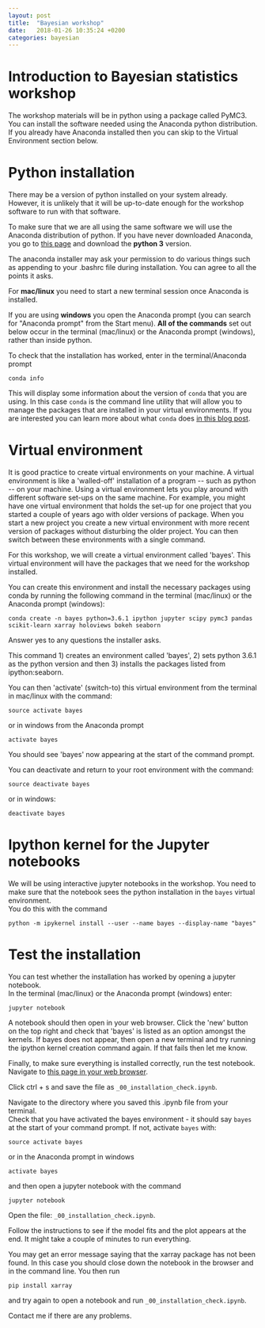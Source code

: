 ```yaml
---
layout: post
title:  "Bayesian workshop"
date:   2018-01-26 10:35:24 +0200
categories: bayesian
---
```

<script type="text/javascript" async
  src="https://cdn.mathjax.org/mathjax/latest/MathJax.js?config=TeX-MML-AM_CHTML">
</script>

# Introduction to Bayesian statistics workshop
The workshop materials will be in python using a package called PyMC3.
You can install the software needed using the Anaconda python distribution.
If you already have Anaconda installed then you can skip to the Virtual Environment
section below.

# Python installation
There may be a version of python installed on your system already.  However,
it is unlikely that it will be up-to-date enough for the
workshop software to run with that software.  

To make sure that we are all using the same software we will use
the Anaconda distribution of python.  If you have never downloaded Anaconda,
you go to [this page](https://www.anaconda.com/download/
) and download the **python 3** version.

The anaconda installer may ask your permission to do various things such as
appending to your .bashrc file during installation. You can agree to all the points it asks.

For **mac/linux** you need to start a new terminal
session once Anaconda is installed.

If you are using **windows** you open the Anaconda prompt (you can search for
"Anaconda prompt" from the Start menu).  **All of the commands** set out
below occur in the terminal (mac/linux) or the Anaconda prompt (windows),
rather than inside python.

To check that the installation has worked, enter in the terminal/Anaconda prompt
```
conda info
```
This will display some information about the version of ```conda``` that you
are using.  In this case ```conda``` is the command line utility that
will allow you to manage the packages that are installed in your
virtual environments.  If you are interested you
can learn more about what ```conda``` does [in this blog post](http://jakevdp.github.io/blog/2016/08/25/conda-myths-and-misconceptions/).


# Virtual environment
It is good practice to create virtual environments on your
machine.  A virtual environment is like a 'walled-off' installation of a
program -- such as python -- on your machine.  Using a virtual environment lets you play around
with different software set-ups on the same machine.  For example, you might
have one virtual environment that holds the set-up for one project
that you started a couple of years ago with older versions of package.
When you start a new project you create a new virtual environment with
more recent version of packages without disturbing the older project.
You can then switch between these environments with a single command.

For this workshop, we will create a virtual environment called 'bayes'. This
virtual environment will have the packages that we need for the workshop installed.

You can create this environment and install the necessary packages using  
conda by running the following command
in the terminal (mac/linux) or the Anaconda prompt (windows):
```
conda create -n bayes python=3.6.1 ipython jupyter scipy pymc3 pandas scikit-learn xarray holoviews bokeh seaborn
```
Answer yes to any questions the installer asks.


This command 1) creates an environment called 'bayes', 2) sets python 3.6.1 as the
python version and then 3) installs the packages listed from ipython:seaborn.  

You can then 'activate' (switch-to) this virtual environment from
the terminal in mac/linux with the command:
```
source activate bayes
```
or in windows from the Anaconda prompt

```
activate bayes
```

You should see 'bayes' now appearing at the start of the command prompt.  

You can deactivate and return to your root environment with the command:
```
source deactivate bayes
```
or in windows:
```
deactivate bayes
```

# Ipython kernel for the Jupyter notebooks
We will be using interactive jupyter notebooks in the workshop.  You need to
make sure that the notebook sees the python installation
in the ```bayes``` virtual environment.  
You do this with the command
```
python -m ipykernel install --user --name bayes --display-name "bayes"
```

# Test the installation
You can test whether the installation has worked by opening a jupyter notebook.  
In the terminal (mac/linux) or the Anaconda prompt (windows) enter:
```
jupyter notebook
```

A notebook should then open in your web browser.  Click the 'new' button
on the top right and check that 'bayes' is listed as an option amongst the
kernels.  If bayes does not appear, then open a new terminal and try running the
ipython kernel creation command again.  If that fails then let me know.

Finally, to make sure everything is installed correctly, run the test notebook.
Navigate to [this page in your web browser](https://raw.githubusercontent.com/braaannigan/explore_data/master/_00_installation_check.ipynb).

Click ctrl + s and save the file as ```_00_installation_check.ipynb```.

Navigate to the directory where you saved this .ipynb file from your terminal.  
Check that you have activated the bayes environment - it should say ```bayes```
at the start of your command prompt. If not, activate ```bayes``` with:
```
source activate bayes
```
or in the Anaconda prompt in windows

```
activate bayes
```
and then open a jupyter notebook with the command
```
jupyter notebook
```

Open the file: ```_00_installation_check.ipynb```.

Follow the instructions to see if the model fits and the plot appears at the end.
It might take a couple of minutes to run everything.

You may get an error message saying that the xarray package has not been found.
In this case you should close down the notebook in the browser and in
the command line.  You then run
```
pip install xarray
```
and try again to open a notebook and run ```_00_installation_check.ipynb```.

Contact me if there are any problems.
